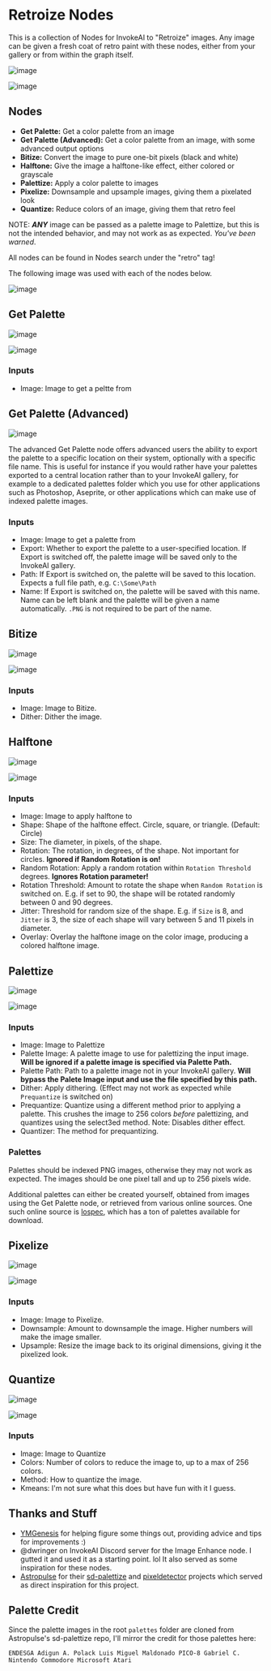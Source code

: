 # Retroize Nodes
This is a collection of Nodes for InvokeAI to "Retroize" images. Any image can be given a fresh coat of retro paint with these nodes, either from your gallery or from within the graph itself.

![image](https://github.com/Ar7ific1al/invokeai-retroizeinode/assets/2306586/8988f990-f20a-4331-ada2-bd28ec99169e)

![image](https://github.com/Ar7ific1al/invokeai-retroizeinode/assets/2306586/da1ec440-f325-4477-bdf7-003ddaef59ae)


## Nodes
- **Get Palette:** Get a color palette from an image
- **Get Palette (Advanced):** Get a color palette from an image, with some advanced output options
- **Bitize:** Convert the image to pure one-bit pixels (black and white)
- **Halftone:** Give the image a halftone-like effect, either colored or grayscale
- **Palettize:** Apply a color palette to images
- **Pixelize:** Downsample and upsample images, giving them a pixelated look
- **Quantize:** Reduce colors of an image, giving them that retro feel

NOTE: **_ANY_** image can be passed as a palette image to Palettize, but this is not the intended behavior, and may not work as as expected. _You've been warned_.

All nodes can be found in Nodes search under the "retro" tag!

The following image was used with each of the nodes below.

![image](https://github.com/Ar7ific1al/invokeai-retroizeinode/assets/2306586/c784e438-8c84-4414-8c7d-2cad62a38f89)

## Get Palette
![image](https://github.com/Ar7ific1al/invokeai-retroizeinode/assets/2306586/5b0fc04c-6ad0-40c0-a39f-7683b696ee74)

![image](https://github.com/Ar7ific1al/invokeai-retroizeinode/assets/2306586/f0038f80-c667-4b5e-925e-d47daf9ce50a)

### Inputs
- Image: Image to get a peltte from

## Get Palette (Advanced)
![image](https://github.com/Ar7ific1al/invokeai-retroizeinode/assets/2306586/b88537a6-53e9-4731-a78a-d64e8bde7a28)

The advanced Get Palette node offers advanced users the ability to export the palette to a specific location on their system, optionally with a specific file name. This is useful for instance if you would rather have your palettes exported to a central location rather than to your InvokeAI gallery, for example to a dedicated palettes folder which you use for other applications such as Photoshop, Aseprite, or other applications which can make use of indexed palette images.

### Inputs
- Image: Image to get a palette from
- Export: Whether to export the palette to a user-specified location. If Export is switched off, the palette image will be saved only to the InvokeAI gallery.
- Path: If Export is switched on, the palette will be saved to this location. Expects a full file path, e.g. `C:\Some\Path`
- Name: If Export is switched on, the palette will be saved with this name. Name can be left blank and the palette will be given a name automatically. `.PNG` is not required to be part of the name.

## Bitize
![image](https://github.com/Ar7ific1al/invokeai-retroizeinode/assets/2306586/abce10bc-c203-4cc7-ab19-a4411a18fc79)

![image](https://github.com/Ar7ific1al/invokeai-retroizeinode/assets/2306586/8f90294c-cbaa-4191-a566-3445b9334923)

### Inputs
- Image: Image to Bitize.
- Dither: Dither the image.

## Halftone
![image](https://github.com/Ar7ific1al/invokeai-retroizeinode/assets/2306586/15003a65-f150-441b-a59e-5dfbb0a3cc40)

![image](https://github.com/Ar7ific1al/invokeai-retroizeinode/assets/2306586/7080200f-7ce6-421e-b98d-02e11effa90b)

### Inputs
- Image: Image to apply halftone to
- Shape: Shape of the halftone effect. Circle, square, or triangle. (Default: Circle)
- Size: The diameter, in pixels, of the shape.
- Rotation: The rotation, in degrees, of the shape. Not important for circles. **Ignored if Random Rotation is on!**
- Random Rotation: Apply a random rotation within `Rotation Threshold` degrees. **Ignores Rotation parameter!**
- Rotation Threshold: Amount to rotate the shape when `Random Rotation` is switched on. E.g. if set to 90, the shape will be rotated randomly between 0 and 90 degrees.
- Jitter: Threshold for random size of the shape. E.g. if `Size` is 8, and `Jitter` is 3, the size of each shape will vary between 5 and 11 pixels in diameter.
- Overlay: Overlay the halftone image on the color image, producing a colored halftone image.

## Palettize
![image](https://github.com/Ar7ific1al/invokeai-retroizeinode/assets/2306586/75ea039a-2f3c-4d8e-ac78-70724a21416d)

![image](https://github.com/Ar7ific1al/invokeai-retroizeinode/assets/2306586/da211ec0-5d1e-4f34-8a52-24f41271431a)

### Inputs
- Image: Image to Palettize
- Palette Image: A palette image to use for palettizing the input image. **Will be ignored if a palette image is specified via Palette Path.**
- Palette Path: Path to a palette image not in your InvokeAI gallery. **Will bypass the Palete Image input and use the file specified by this path.**
- Dither: Apply dithering. (Effect may not work as expected while `Prequantize` is switched on)
- Prequantize: Quantize using a different method prior to applying a palette. This crushes the image to 256 colors _before_ palettizing, and quantizes using the select3ed method. Note: Disables dither effect.
- Quantizer: The method for prequantizing.
### Palettes
Palettes should be indexed PNG images, otherwise they may not work as expected. The images should be one pixel tall and up to 256 pixels wide.

Additional palettes can either be created yourself, obtained from images using the Get Palette node, or retrieved from various online sources. One such online source is [lospec](https://lospec.com/palette-list), which has a ton of palettes available for download.

## Pixelize
![image](https://github.com/Ar7ific1al/invokeai-retroizeinode/assets/2306586/f8238901-1ffe-4f70-8492-60dc7e28647c)

![image](https://github.com/Ar7ific1al/invokeai-retroizeinode/assets/2306586/d18be520-b871-457a-a856-d3ed92084538)

### Inputs
- Image: Image to Pixelize.
- Downsample: Amount to downsample the image. Higher numbers will make the image smaller.
- Upsample: Resize the image back to its original dimensions, giving it the pixelized look.

## Quantize
![image](https://github.com/Ar7ific1al/invokeai-retroizeinode/assets/2306586/ae472c40-4ae2-4c4f-b6ca-9b7bd461afdf)

![image](https://github.com/Ar7ific1al/invokeai-retroizeinode/assets/2306586/9816c0c3-aef6-48cb-a8b2-b1d05e398f24)

### Inputs
- Image: Image to Quantize
- Colors: Number of colors to reduce the image to, up to a max of 256 colors.
- Method: How to quantize the image.
- Kmeans: I'm not sure what this does but have fun with it I guess.

## Thanks and Stuff
- [YMGenesis](https://github.com/ymgenesis) for helping figure some things out, providing advice and tips for improvements :)
- @dwringer on InvokeAI Discord server for the Image Enhance node. I gutted it and used it as a starting point. lol It also served as some inspiration for these nodes.
- [Astropulse](https://github.com/Astropulse) for their [sd-palettize](https://github.com/Astropulse/sd-palettize/tree/main) and [pixeldetector](https://github.com/Astropulse/pixeldetector) projects which served as direct inspiration for this project.

## Palette Credit
Since the palette images in the root `palettes` folder are cloned from Astropulse's sd-palettize repo, I'll mirror the credit for those palettes here:

`ENDESGA Adigun A. Polack Luis Miguel Maldonado PICO-8 Gabriel C. Nintendo Commodore Microsoft Atari`
